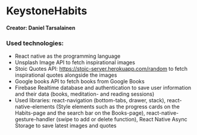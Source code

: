 # KeystoneHabits
#### Creator: Daniel Tarsalainen

### Used technologies:
- React native as the programming language
- Unsplash Image API to fetch inspirational images
- Stoic Quotes API: https://stoic-server.herokuapp.com/random to fetch inspirational quotes alongside the images
- Google books API to fetch books from Google Books
- Firebase Realtime database and authentication to save user information and their data (books, meditation- and reading sessions)
- Used libraries: react-navigation (bottom-tabs, drawer, stack), react-native-elements (Style elements such as the progress cards on the Habits-page and the search bar on the Books-page), react-native-gesture-handler (swipe to add or delete function), React Native Async Storage to save latest images and quotes

